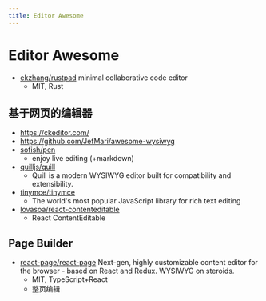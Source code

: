 ```yaml
---
title: Editor Awesome
---
```


# Editor Awesome

- [ekzhang/rustpad](https://github.com/ekzhang/rustpad)
  minimal collaborative code editor
  - MIT, Rust

## 基于网页的编辑器

- https://ckeditor.com/
- https://github.com/JefMari/awesome-wysiwyg
- [sofish/pen](https://github.com/sofish/pen)
  - enjoy live editing (+markdown)
- [quilljs/quill](https://github.com/quilljs/quill)
  - Quill is a modern WYSIWYG editor built for compatibility and extensibility.
- [tinymce/tinymce](https://github.com/tinymce/tinymce)
  - The world's most popular JavaScript library for rich text editing
- [lovasoa/react-contenteditable](https://github.com/lovasoa/react-contenteditable)
  - React ContentEditable

## Page Builder
- [react-page/react-page](https://github.com/react-page/react-page)
  Next-gen, highly customizable content editor for the browser - based on React and Redux. WYSIWYG on steroids.
  - MIT, TypeScript+React
  - 整页编辑
